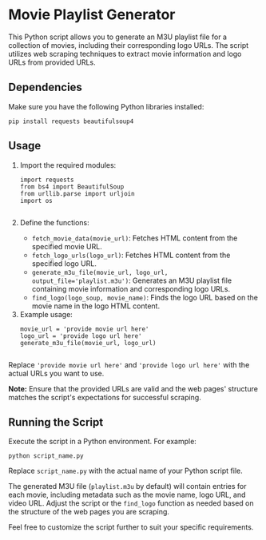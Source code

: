 <!DOCTYPE html>
<html lang="en">

<body>

<h1>Movie Playlist Generator</h1>

<p>This Python script allows you to generate an M3U playlist file for a collection of movies, including their corresponding logo URLs. The script utilizes web scraping techniques to extract movie information and logo URLs from provided URLs.</p>

<h2>Dependencies</h2>

<p>Make sure you have the following Python libraries installed:</p>

<pre><code>pip install requests beautifulsoup4
</code></pre>

<h2>Usage</h2>

<ol>
  <li>Import the required modules:</li>

  <pre><code>import requests
from bs4 import BeautifulSoup
from urllib.parse import urljoin
import os
  </code></pre>

  <li>Define the functions:</li>

  <ul>
    <li><code>fetch_movie_data(movie_url)</code>: Fetches HTML content from the specified movie URL.</li>
    <li><code>fetch_logo_urls(logo_url)</code>: Fetches HTML content from the specified logo URL.</li>
    <li><code>generate_m3u_file(movie_url, logo_url, output_file='playlist.m3u')</code>: Generates an M3U playlist file containing movie information and corresponding logo URLs.</li>
    <li><code>find_logo(logo_soup, movie_name)</code>: Finds the logo URL based on the movie name in the logo HTML content.</li>
  </ul>

  <li>Example usage:</li>

  <pre><code>movie_url = 'provide movie url here'
logo_url = 'provide logo url here'
generate_m3u_file(movie_url, logo_url)
  </code></pre>
</ol>

<p>Replace <code>'provide movie url here'</code> and <code>'provide logo url here'</code> with the actual URLs you want to use.</p>

<p><strong>Note:</strong> Ensure that the provided URLs are valid and the web pages' structure matches the script's expectations for successful scraping.</p>

<h2>Running the Script</h2>

<p>Execute the script in a Python environment. For example:</p>

<pre><code>python script_name.py
</code></pre>

<p>Replace <code>script_name.py</code> with the actual name of your Python script file.</p>

<p>The generated M3U file (<code>playlist.m3u</code> by default) will contain entries for each movie, including metadata such as the movie name, logo URL, and video URL. Adjust the script or the <code>find_logo</code> function as needed based on the structure of the web pages you are scraping.</p>

<p>Feel free to customize the script further to suit your specific requirements.</p>

</body>
</html>
